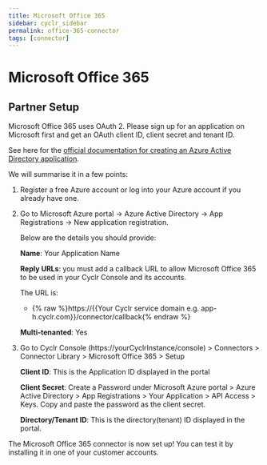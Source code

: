```yaml
---
title: Microsoft Office 365
sidebar: cyclr_sidebar
permalink: office-365-connector
tags: [connector]
---
```


# Microsoft Office 365 #

Partner Setup
-------------

Microsoft Office 365 uses OAuth 2. Please sign up for an application on Microsoft first and get an OAuth client ID, client secret and tenant ID.

See here for the [official documentation for creating an Azure Active Directory application](https://docs.microsoft.com/en-us/azure/active-directory/develop/active-directory-integrating-applications).

We will summarise it in a few points:

1. Register a free Azure account or log into your Azure account if you already have one.
2. Go to Microsoft Azure portal -> Azure Active Directory -> App Registrations -> New application registration.

   Below are the details you should provide:

   **Name**: Your Application Name

   **Reply URLs**: you must add a callback URL to allow Microsoft Office 365 to be used in your Cyclr Console and its accounts.

   The URL is:

   * {% raw %}https://{{Your Cyclr service domain e.g. app-h.cyclr.com}}/connector/callback{% endraw %}

   **Multi-tenanted**: Yes

3. Go to Cyclr Console (https://yourCyclrInstance/console) > Connectors > Connector Library > Microsoft Office 365 > Setup

   **Client ID**: This is the Application ID displayed in the portal

   **Client Secret**: Create a Password under Microsoft Azure portal > Azure Active Directory > App Registrations > Your Application > API Access > Keys. Copy and paste the password as the client secret.
   
   **Directory/Tenant ID**: This is the directory(tenant) ID displayed in the portal.

The Microsoft Office 365 connector is now set up! You can test it by installing it in one of your customer accounts.